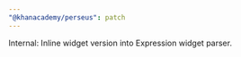 ```yaml
---
"@khanacademy/perseus": patch
---
```


Internal: Inline widget version into Expression widget parser.
